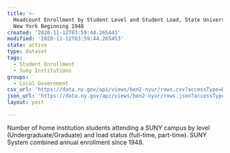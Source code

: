 ```yaml
---
title: >-
  Headcount Enrollment by Student Level and Student Load, State University of
  New York Beginning 1948
created: '2020-11-12T03:59:44.265443'
modified: '2020-11-12T03:59:44.265453'
state: active
type: dataset
tags:
  - Student Enrollment
  - Suny Institutions
groups:
  - Local Government
csv_url: 'https://data.ny.gov/api/views/ben2-nyur/rows.csv?accessType=DOWNLOAD'
json_url: 'https://data.ny.gov/api/views/ben2-nyur/rows.json?accessType=DOWNLOAD'
layout: post

---
```

Number of home institution students attending a SUNY campus by level (Undergraduate/Graduate) and load status (full-time, part-time).  SUNY System combined annual enrollment since 1948.
